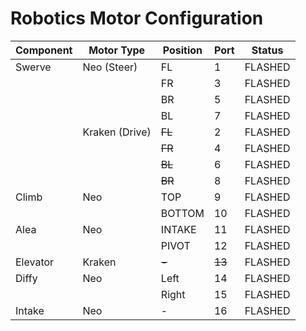 # Robotics Motor Configuration

| Component | Motor Type     | Position | Port   | Status  |
| --------- | -------------- | -------- | ------ | ------- |
| Swerve    | Neo (Steer)    | FL       | 1      | FLASHED |
|           |                | FR       | 3      | FLASHED |
|           |                | BR       | 5      | FLASHED |
|           |                | BL       | 7      | FLASHED |
|           | Kraken (Drive) | ~~FL~~   | 2      | FLASHED |
|           |                | ~~FR~~   | 4      | FLASHED |
|           |                | ~~BL~~   | 6      | FLASHED |
|           |                | ~~BR~~   | 8      | FLASHED |
| Climb     | Neo            | TOP      | 9      | FLASHED |
|           |                | BOTTOM   | 10     | FLASHED |
| Alea      | Neo            | INTAKE   | 11     | FLASHED |
|           |                | PIVOT    | 12     | FLASHED |
| Elevator  | Kraken         | ~~-~~    | ~~13~~ | FLASHED |
| Diffy     | Neo            | Left     | 14     | FLASHED |
|           |                | Right    | 15     | FLASHED |
| Intake    | Neo            | -        | 16     | FLASHED |
